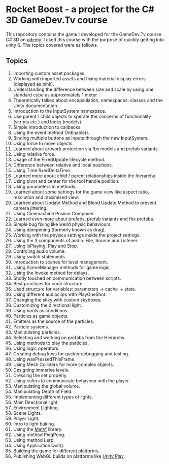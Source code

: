 #  Rocket Boost - a project for the C# 3D GameDev.Tv course

This repository contains the game I developed for the GameDev.Tv course C# 3D on [udemy](https://www.udemy.com/course/unitycourse2/). I used this course with the purpose of quickly getting into unity 6. The topics covered were as follows.

## Topics
1. Importing custom asset packages.
2. Working with imported assets and fixing material display errors (displayed as pink).
3. Understanding the difference between size and scale by using one standard cube as approximately 1 meter.
4. Theoretically talked about encapsulation, namespaces, classes and the Unity documentation.
5. Introduction to the InputSystem namespace.
6. Use parent / child objects to sperate the concerns of functionality (scripts etc.) and looks (models). 
7. Simple introduction to callbacks.
8. Using the event method OnEnable().
9. Binding multiple buttons as inputs through the new InputSystem.
10. Using force to move objects.
11. Learned about artwork protection via fbx models and prefab variants.
12. Using relative force.
13. Usage of the FixedUpdate lifecycle method.
14. Difference between relative and local positions.
15. Using Time.fixedDeltaTime.
16. Learned more about child / parent relationships inside the hierarchy.
17. Using pivot and center for the tool handle position.
18. Using parameters in methods.
19. Learned about some settings for the game view like aspect ratio, resolution and maximised view.
20. Learned about Update Method and Blend Update Method to prevent camera jittering.
21. Using Cinemachine Posiion Composer.
22. Learned even more about prefabs, prefab variants and fbx prefabs.
23. Simple bug fixing like weird physic behaviours.
24. Using dampening (formerly known as drag).
25. Working with the physics settings inside the project settings.
26. Using the 3 components of audio: File, Source and Listener.
27. Using isPlaying, Play and Stop.
28. Controling audio volume.
29. Using switch statements.
30. Introduction to scenes for level management.
31. Using SceneManager methods for game logic.
32. Using the Invoke method for delays.
33. Shotly touched on communication between scripts.
34. Best practices for code structure.
35. Used structure for variables: parameters -> cache -> state.
36. Using different audioclips with PlayOneShot.
37. Changing the skky with custom skyboxes.
38. Customizing the directional light.
39. Using bools as conditions.
40. Particles as game objects.
41. Emitters as the source of the particles.
42. Particle systems.
43. Manipulating particles.
44. Selecting and working on prefabs from the Hierarchy.
45. Using methods to play the particles.
46. Using logic operators.
47. Creating debug keys for qucker debugging and testing.
48. Using wasPressedThisFrame.
49. Using Mesh Colliders for more complex objects.
50. Designing immerive levels.
51. Dressing the set properly.
52. Using colors to communicate behaviour with the player.
53. Manipulating the global volume.
54. Manipulating Depth of Field.
55. Implementing different types of lights.
56. Main Directional light.
57. Environment Lighting.
58. Scene Lights.
59. Player Light.
60. Intro to light baking.
61. Using the [Mathf](https://docs.unity3d.com/6000.0/Documentation/ScriptReference/Mathf.html) library.
62. Using method PingPong.
63. Using method Lerp.
64. Using Application.Quit().
65. Building the game for different platforms.
66. Publishing WebGL builds on platforms like [Unity Play](https://play.unity.com/en/user/1868c36e-08bf-4396-9bdd-81d0759a5ba7).